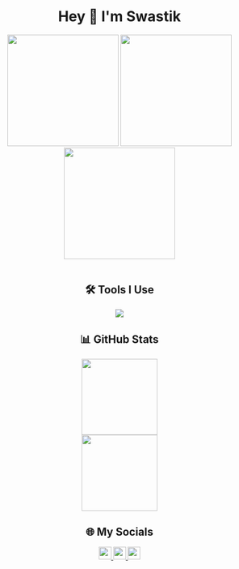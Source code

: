 <h1 align="center">Hey 👋 I'm Swastik</h1>

<div align="center">
  <img src="https://media.giphy.com/media/v1.Y2lkPWVjZjA1ZTQ3OWw0anYybWNzbmFqeG1iMHp4emVnNzlmMWQ1cDgzOWFkY25lYjcwMCZlcD12MV9naWZzX3NlYXJjaCZjdD1n/KZBTBnJt59SUsvag2d/giphy.gif" height="220" />
  <img src="https://media.giphy.com/media/v1.Y2lkPTc5MGI3NjExdzRwdDZ2NTF4bm91NGdxMG1tY3JxdDFreXNoeHo4Ym81eWU5NXNnMyZlcD12MV9naWZzX3NlYXJjaCZjdD1n/OumCa12QC9CIvBe2c1/giphy.gif" height="220" />
  <img src="https://media.giphy.com/media/v1.Y2lkPTc5MGI3NjExbTFjcHg0OW9wajhwenA4cTJ5bm9qNXVvNW1wcjh2Z3VoNDBzdmx1dSZlcD12MV9naWZzX3NlYXJjaCZjdD1n/j3mdQpQ9SKxFOWs9gy/giphy.gif" height="220" />
</div>

<br/>

<h2 align="center">🛠 Tools I Use</h2>

<div align="center">
  <img src="https://skillicons.dev/icons?i=py,c,cpp,html,css,js,react,sklearn,pytorch,java,vscode,git,tensorflow" />
</div>

<h2 align="center">📊 GitHub Stats</h2>

<div align="center">
  <img src="https://github-readme-stats.vercel.app/api?username=SinisterNycto&show_icons=true&theme=dracula&count_private=true" height="150" />
</div>

<div align="center">
  <img src="https://github-readme-stats.vercel.app/api/top-langs/?username=SinisterNycto&layout=compact&theme=dracula&langs_count=8" height="150" />
</div>

<h2 align="center">🌐 My Socials</h2>

<div align="center">
  <a href="https://www.linkedin.com/in/swastik-negi-1a87262b2/" target="_blank">
    <img src="https://img.shields.io/static/v1?message=LinkedIn&logo=linkedin&label=&color=0077B5&logoColor=white&labelColor=&style=for-the-badge" height="25" />
  </a>
  <a href="mailto:swastik.negi2005@gmail.com" target="_blank">
    <img src="https://img.shields.io/static/v1?message=Gmail&logo=gmail&label=&color=D14836&logoColor=white&labelColor=&style=for-the-badge" height="25" />
  </a>
  <a href="https://leetcode.com/u/swastiknegi/" target="_blank">
    <img src="https://img.shields.io/static/v1?message=LeetCode&logo=leetcode&label=&color=FFA116&logoColor=white&labelColor=&style=for-the-badge" height="25" />
  </a>
</div>
